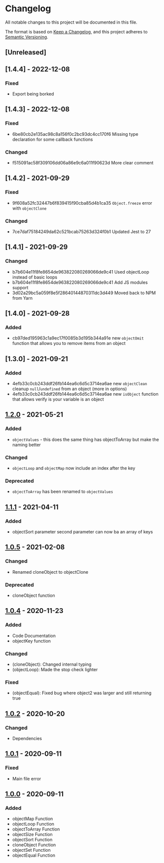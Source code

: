 # Changelog
All notable changes to this project will be documented in this file.

The format is based on [Keep a Changelog](https://keepachangelog.com/en/1.0.0/),
and this project adheres to [Semantic Versioning](https://semver.org/spec/v2.0.0.html).

## [Unreleased]

## [1.4.4] - 2022-12-08

### Fixed

- Export being borked

## [1.4.3] - 2022-12-08

### Fixed

- 6be80cb2e135ac98c8a156f0c2bc93dc4cc170f6 Missing type declaration for some callback functions

### Changed 

- f515091ac58f309106dd06a86e9c6a011f90623d More clear comment

## [1.4.2] - 2021-09-29

### Fixed

- 9f608a52fc32447b6f839415f90cba85d4b1ca35 `Object.freeze` error with `objectClone`

### Changed 

- 7ce7daf75184249da62c521bcab75263d324f0b1 Updated Jest to 27

## [1.4.1] - 2021-09-29

### Changed

- b7b604e11f8fe8654de963822080269066de9c41 Used objectLoop instead of basic loops
- b7b604e11f8fe8654de963822080269066de9c41 Add JS modules support
- 3d02a29bc5a059f8e5f28640144870311dc3d449 Moved back to NPM from Yarn

## [1.4.0] - 2021-09-28

### Added

- cb97ded195963c1a9ec17f0085b3d195b344a91e new `objectOmit` function that allows you to remove items from an object

## [1.3.0] - 2021-09-21

### Added

- 4efb33c0cb243ddf26fb144ea6c6d5c3714ea6ae new `objectClean` cleanup `null`/`undefined` from an object (more in options)
- 4efb33c0cb243ddf26fb144ea6c6d5c3714ea6ae new `isObject` function that allows verify is your variable is an object

## [1.2.0] - 2021-05-21

### Added

- `objectValues` - this does the same thing has objectToArray but make the naming better

### Changed

- `objectLoop` and `objectMap` now include an index after the key

### Deprecated

- `objectToArray` has been renamed to `objectValues`

## [1.1.1] - 2021-04-11

### Added

- objectSort parameter second parameter can now ba an array of keys


## [1.0.5] - 2021-02-08

### Changed
- Renamed cloneObject to objectClone

### Deprecated
- cloneObject function

## [1.0.4] - 2020-11-23

### Added

- Code Documentation
- objectKey function

### Changed

- (cloneObject): Changed internal typing
- (objectLoop): Made the stop check lighter

### Fixed

- (objectEqual): Fixed bug where object2 was larger and still returning true

## [1.0.2] - 2020-10-20

### Changed
- Dependencies

## [1.0.1] - 2020-09-11

### Fixed
- Main file error

## [1.0.0] - 2020-09-11

### Added
- objectMap Function
- objectLoop Function
- objectToArray Function
- objectSize Function
- objectSort Function
- cloneObject Function
- objectSet Function
- objectEqual Function


[1.2.0]: https://github.com/dzeiocom/libs/releases/tag/%40dzeio%2Fobject-util%401.2.0
[1.1.1]: https://github.com/dzeiocom/libs/releases/tag/%40dzeio%2Fobject-util%401.1.1
[1.0.5]: https://github.com/dzeiocom/libs/releases/tag/%40dzeio%2Fobject-util%401.0.5
[1.0.4]: https://github.com/dzeiocom/libs/releases/tag/%40dzeio%2Fobject-util%401.0.4
[1.0.2]: https://github.com/dzeiocom/libs/releases/tag/%40dzeio%2Fobject-util%401.0.2
[1.0.1]: https://github.com/dzeiocom/libs/releases/tag/%40dzeio%2Fobject-util%401.0.1
[1.0.0]: https://github.com/dzeiocom/libs/releases/tag/%40dzeio%2Fobject-util%401.0.0
